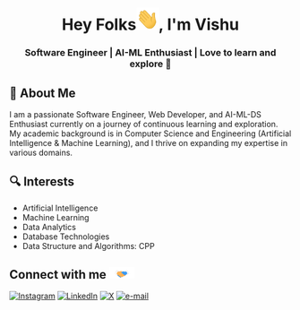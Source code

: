 <h1 align='center'> Hey Folks<img src="https://raw.githubusercontent.com/ABSphreak/ABSphreak/master/gifs/Hi.gif"  width="40" height="40">, I'm Vishu</h1>
<h3 align="center">Software Engineer | AI-ML Enthusiast | Love to learn and explore 🚀</h3>

 ## 💫 About Me
I am a passionate Software Engineer, Web Developer, and AI-ML-DS Enthusiast currently on a journey of continuous learning and exploration. My academic background is in Computer Science and Engineering (Artificial Intelligence & Machine Learning), and I thrive on expanding my expertise in various domains.

 ## 🔍 Interests 
- Artificial Intelligence
- Machine Learning
- Data Analytics
- Database Technologies
- Data Structure and Algorithms: CPP



## Connect with me <img src="https://github.com/sakshamgurbhele/sakshamgurbhele/blob/main/Images/Handshake.gif" width="45px">
<!--<p align="center"><img align="center" alt="Coding" width="100%" src="https://cdn.discordapp.com/attachments/854369708812140564/942666586936975400/Vishu_Banner.gif"></p>-->
[![Instagram](https://img.shields.io/badge/Instagram-%23E4405F.svg?logo=Instagram&logoColor=white)](https://instagram.com/vishu.tyagi_) [![LinkedIn](https://img.shields.io/badge/LinkedIn-%230077B5.svg?logo=linkedin&logoColor=white)](https://linkedin.com/in/vishutyagii/) [![X](https://img.shields.io/badge/X-black.svg?logo=X&logoColor=white)](https://x.com/@vishutyagii) </a>
    <a href="mailto:vishutyagi700@outlook.com">
        <img src="https://img.shields.io/badge/Email-black?style=flat-square&logo=gmail&logoColor=white" alt="e-mail">




<!--
**vishutyagii/vishutyagii** is a ✨ _special_ ✨ repository because its `README.md` (this file) appears on your GitHub profile.

Here are some ideas to get you started:

- 🔭 I’m currently working on ...
- 🌱 I’m currently learning ...
- 👯 I’m looking to collaborate on ...
- 🤔 I’m looking for help with ...
- 💬 Ask me about ...
- 📫 How to reach me: ...
- 😄 Pronouns: ...
- ⚡ Fun fact: ...
-->
